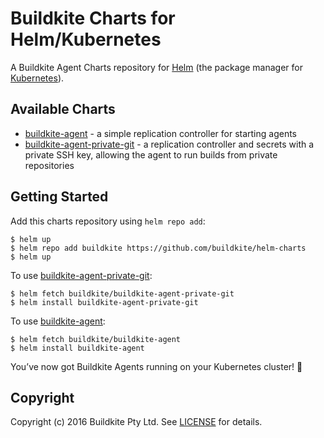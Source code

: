 # Buildkite Charts for Helm/Kubernetes

A Buildkite Agent Charts repository for [Helm](https://helm.sh) (the package manager for [Kubernetes](http://kubernetes.io)). 
## Available Charts

* [buildkite-agent](buildkite-agent) - a simple replication controller for starting agents
* [buildkite-agent-private-git](buildkite-agent-private-git) - a replication controller and secrets with a private SSH key, allowing the agent to run builds from private repositories

## Getting Started

Add this charts repository using `helm repo add`:

```
$ helm up
$ helm repo add buildkite https://github.com/buildkite/helm-charts
$ helm up
```

To use [buildkite-agent-private-git](buildkite-agent-private-git):

```
$ helm fetch buildkite/buildkite-agent-private-git
$ helm install buildkite-agent-private-git
```

To use [buildkite-agent](buildkite-agent):

```
$ helm fetch buildkite/buildkite-agent
$ helm install buildkite-agent
```

You’ve now got Buildkite Agents running on your Kubernetes cluster! :tada:

## Copyright

Copyright (c) 2016 Buildkite Pty Ltd. See [LICENSE](LICENSE) for details.
